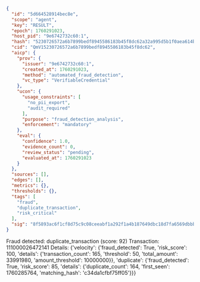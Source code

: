 ```json
{
  "id": "5d664528914bec8e",
  "scope": "agent",
  "key": "RESULT",
  "epoch": 1760291023,
  "host_pid": "9e6742732c60:1",
  "hash": "5230726572a6b7899bedf8945586183b45f8dc62a32a995d5b1f0aea614bef19",
  "cid": "QmV15230726572a6b7899bedf8945586183b45f8dc62",
  "aicp": {
    "prov": {
      "issuer": "9e6742732c60:1",
      "created_at": 1760291023,
      "method": "automated_fraud_detection",
      "vc_type": "VerifiableCredential"
    },
    "ucon": {
      "usage_constraints": [
        "no_pii_export",
        "audit_required"
      ],
      "purpose": "fraud_detection_analysis",
      "enforcement": "mandatory"
    },
    "eval": {
      "confidence": 1.0,
      "evidence_count": 0,
      "review_status": "pending",
      "evaluated_at": 1760291023
    }
  },
  "sources": [],
  "edges": [],
  "metrics": {},
  "thresholds": {},
  "tags": [
    "fraud",
    "duplicate_transaction",
    "risk_critical"
  ],
  "sig": "8f5893ac6f1cf8d75c9c08ceeabf1a292f1a4b187649dbc18d7fa6569dbbb1fd"
}
```

Fraud detected: duplicate_transaction (score: 92)
Transaction: 111000026472141
Details: {'velocity': {'fraud_detected': True, 'risk_score': 100, 'details': {'transaction_count': 165, 'threshold': 50, 'total_amount': 33991980, 'amount_threshold': 10000000}}, 'duplicate': {'fraud_detected': True, 'risk_score': 85, 'details': {'duplicate_count': 164, 'first_seen': 1760285764, 'matching_hash': 'c34da1cfbf75ff05'}}}